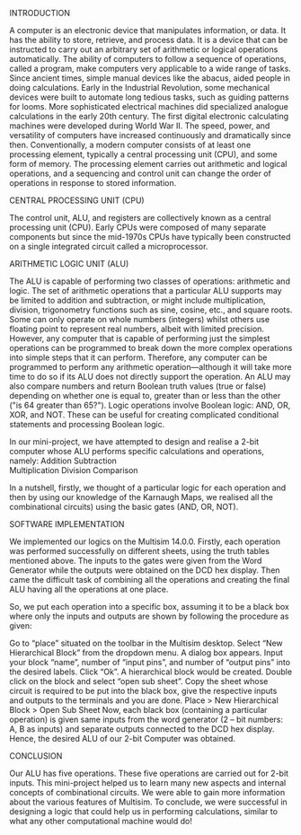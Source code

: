 INTRODUCTION

A computer is an electronic device that manipulates information, or data. It has the ability to store, retrieve, and process data. It is a device that can be instructed to carry out an arbitrary set of arithmetic or logical operations automatically. The ability of computers to follow a sequence of operations, called a program, make computers very applicable to a wide range of tasks.
Since ancient times, simple manual devices like the abacus, aided people in doing calculations. Early in the Industrial Revolution, some mechanical devices were built to automate long tedious tasks, such as guiding patterns for looms. More sophisticated electrical machines did specialized analogue calculations in the early 20th century. The first digital electronic calculating machines were developed during World War II. The speed, power, and versatility of computers have increased continuously and dramatically since then.
Conventionally, a modern computer consists of at least one processing element, typically a central processing unit (CPU), and some form of memory. The processing element carries out arithmetic and logical operations, and a sequencing and control unit can change the order of operations in response to stored information.

CENTRAL PROCESSING UNIT (CPU)

The control unit, ALU, and registers are collectively known as a central processing unit (CPU). Early CPUs were composed of many separate components but since the mid-1970s CPUs have typically been constructed on a single integrated circuit called a microprocessor.

ARITHMETIC LOGIC UNIT (ALU)

The ALU is capable of performing two classes of operations: arithmetic and logic. The set of arithmetic operations that a particular ALU supports may be limited to addition and subtraction, or might include multiplication, division, trigonometry functions such as sine, cosine, etc., and square roots. Some can only operate on whole numbers (integers) whilst others use floating point to represent real numbers, albeit with limited precision. However, any computer that is capable of performing just the simplest operations can be programmed to break down the more complex operations into simple steps that it can perform. Therefore, any computer can be programmed to perform any arithmetic operation—although it will take more time to do so if its ALU does not directly support the operation. An ALU may also compare numbers and return Boolean truth values (true or false) depending on whether one is equal to, greater than or less than the other ("is 64 greater than 65?"). Logic operations involve Boolean logic: AND, OR, XOR, and NOT. These can be useful for creating complicated conditional statements and processing Boolean logic.
  
In our mini-project, we have attempted to design and realise a 2-bit computer whose ALU performs specific calculations and operations, namely:
Addition 
Subtraction  
Multiplication 
Division 
Comparison

 In a nutshell, firstly, we thought of a particular logic for each operation and then by using our knowledge of the Karnaugh Maps, we realised all the combinational circuits) using the basic gates (AND, OR, NOT).
 
SOFTWARE IMPLEMENTATION

We implemented our logics on the Multisim 14.0.0. 
Firstly, each operation was performed successfully on different sheets, using the truth tables mentioned above. 
The inputs to the gates were given from the Word Generator while the outputs were obtained on the DCD hex display. 
Then came the difficult task of combining all the operations and creating the final ALU having all the operations at one place. 

So, we put each operation into a specific box, assuming it to be a black box where only the inputs and outputs are shown by following the procedure as given: 

Go to “place” situated on the toolbar in the Multisim desktop.
Select “New Hierarchical Block” from the dropdown menu. A dialog box appears. 
Input your block “name”, number of “input pins”, and number of “output pins” into the desired labels. Click “Ok”.
A hierarchical block would be created. Double click on the block and select “open sub sheet”.
Copy the sheet whose circuit is required to be put into the black box, give the respective inputs and outputs to the terminals and you are done.
Place > New Hierarchical Block > Open Sub Sheet 
Now, each black box (containing a particular operation) is given same inputs from the word generator (2 – bit numbers: A, B as inputs) and separate outputs connected to the DCD hex display. 
Hence, the desired ALU of our 2-bit Computer was obtained. 

CONCLUSION

Our ALU has five operations. These five operations are carried out for 2-bit inputs.
This mini-project helped us to learn many new aspects and internal concepts of combinational circuits. 
We were able to gain more information about the various features of Multisim. 
To conclude, we were successful in designing a logic that could help us in performing calculations, similar to what any other computational machine would do!
